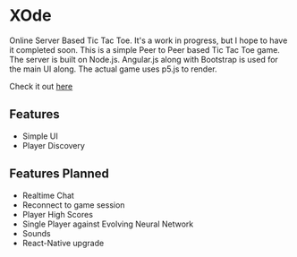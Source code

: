 # XOde
Online Server Based Tic Tac Toe. It's a work in progress, but I hope to have it completed soon. 
This is a simple Peer to Peer based Tic Tac Toe game. The server is built on Node.js. Angular.js along with Bootstrap is used for the main UI along. The actual game uses p5.js to render.   

Check it out [here](http://xode.herokuapp.com/)

## Features
- Simple UI 
- Player Discovery
## Features Planned
- Realtime Chat
- Reconnect to game session
- Player High Scores
- Single Player against Evolving Neural Network
- Sounds
- React-Native upgrade
